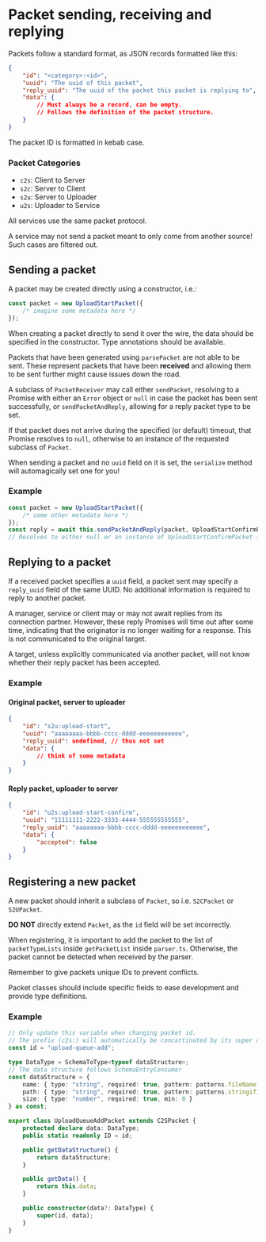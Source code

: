 # Packet sending, receiving and replying

Packets follow a standard format, as JSON records formatted like this:

```json
{
    "id": "<category>:<id>",
    "uuid": "The uuid of this packet",
    "reply_uuid": "The uuid of the packet this packet is replying to",
    "data": {
        // Must always be a record, can be empty.
        // Follows the definition of the packet structure.
    }
}
```

The packet ID is formatted in kebab case.

### Packet Categories

-   `c2s`: Client to Server
-   `s2c`: Server to Client
-   `s2u`: Server to Uploader
-   `u2s`: Uploader to Service

All services use the same packet protocol.

A service may not send a packet meant to only come from another source!
Such cases are filtered out.

## Sending a packet

A packet may be created directly using a constructor, i.e.:

```ts
const packet = new UploadStartPacket({
    /* imagine some metadata here */
});
```

When creating a packet directly to send it over the wire,
the data should be specified in the constructor.
Type annotations should be available.

Packets that have been generated using `parsePacket` are not able to be sent.
These represent packets that have been **received** and allowing them to be sent
further might cause issues down the road.

A subclass of `PacketReceiver` may call either `sendPacket`, resolving
to a Promise with either an `Error` object or `null` in case the
packet has been sent successfully, or `sendPacketAndReply`, allowing for
a reply packet type to be set.

If that packet does not arrive during the specified (or default) timeout,
that Promise resolves to `null`, otherwise to an instance of the
requested subclass of `Packet`.

When sending a packet and no `uuid` field on it is set, the `serialize` method
will automagically set one for you!

### Example

```ts
const packet = new UploadStartPacket({
    /* some other metadata here */
});
const reply = await this.sendPacketAndReply(packet, UploadStartConfirmPacket);
// Resolves to either null or an instance of UploadStartConfirmPacket (with data set)
```

## Replying to a packet

If a received packet specifies a `uuid` field, a packet sent
may specify a `reply_uuid` field of the same UUID.
No additional information is required to reply to another packet.

A manager, service or client may or may not await replies from its connection
partner. However, these reply Promises will time out after some time,
indicating that the originator is no longer waiting for a response.
This is not communicated to the original target.

A target, unless explicitly communicated via another packet,
will not know whether their reply packet has been accepted.

### Example

#### Original packet, server to uploader

```json
{
    "id": "s2u:upload-start",
    "uuid": "aaaaaaaa-bbbb-cccc-dddd-eeeeeeeeeeee",
    "reply_uuid": undefined, // thus not set
    "data": {
        // think of some metadata
    }
}
```

#### Reply packet, uploader to server

```json
{
    "id": "u2s:upload-start-confirm",
    "uuid": "11111111-2222-3333-4444-555555555555",
    "reply_uuid": "aaaaaaaa-bbbb-cccc-dddd-eeeeeeeeeeee",
    "data": {
        "accepted": false
    }
}
```

## Registering a new packet

A new packet should inherit a subclass of `Packet`, so i.e. `S2CPacket` or `S2UPacket`.

**DO NOT** directly extend `Packet`, as the `id` field will be set incorrectly.

When registering, it is important to add the packet to the list of `packetTypeLists` inside `getPacketList` inside `parser.ts`.
Otherwise, the packet cannot be detected when received by the parser.

Remember to give packets unique IDs to prevent conflicts.

Packet classes should include specific fields to ease development and provide type definitions.

### Example

```ts
// Only update this variable when changing packet id.
// The prefix (c2s:) will automatically be concattinated by its super class
const id = "upload-queue-add";

type DataType = SchemaToType<typeof dataStructure>;
// The data structure follows SchemaEntryConsumer
const dataStructure = {
    name: { type: "string", required: true, pattern: patterns.fileName },
    path: { type: "string", required: true, pattern: patterns.stringifiedPath },
    size: { type: "number", required: true, min: 0 }
} as const;

export class UploadQueueAddPacket extends C2SPacket {
    protected declare data: DataType;
    public static readonly ID = id;

    public getDataStructure() {
        return dataStructure;
    }

    public getData() {
        return this.data;
    }

    public constructor(data?: DataType) {
        super(id, data);
    }
}
```
